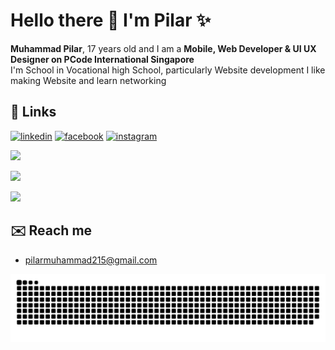 # Hello there 👋 I'm Pilar ✨

**Muhammad Pilar**, 17 years old and I am a **Mobile, Web Developer & UI UX Designer on PCode International Singapore**<br>
I'm School in Vocational high School, particularly Website development
I like making Website and learn networking


## 🔗 Links
[![linkedin](https://img.shields.io/badge/linkedin-0A66C2?style=for-the-badge&logo=linkedin&logoColor=white)](https://www.linkedin.com/)
[![facebook](https://img.shields.io/badge/facebook-1DA1F2?style=for-the-badge&logo=facebook&logoColor=white)](https://facebook.com/pilar)
[![instagram](https://img.shields.io/badge/instagram-F1B04C?style=for-the-badge&logo=instagram&logoColor=white)](https://www.instagram.com/flames.dart/)



[![](https://skillicons.dev/icons?i=html,css,js,php,py,dart,windows,react,nodejs,expressjs,astro,laravel,django,flutter,bootstrap,figma&perline=8)](https://skillicons.dev)

![](https://komarev.com/ghpvc/?username=dexsless&label=Profile%20views&color=0e75b6&style=flat)

![](https://github-readme-stats.vercel.app/api/top-langs/?username=PilarBermanWebster2&layout=donut&theme=holi)

## ✉️ Reach me
- [pilarmuhammad215@gmail.com](mailto:pilarmuhammad215@gmail.com)

<picture>
  <source
    media="(prefers-color-scheme: dark)"
    srcset="https://raw.githubusercontent.com/platane/snk/output/github-contribution-grid-snake-dark.svg"
  />
  <source
    media="(prefers-color-scheme: light)"
    srcset="https://raw.githubusercontent.com/platane/snk/output/github-contribution-grid-snake.svg"
  />
  <img
    alt="github contribution grid snake animation"
    src="https://raw.githubusercontent.com/platane/snk/output/github-contribution-grid-snake.svg"
  />
</picture>


